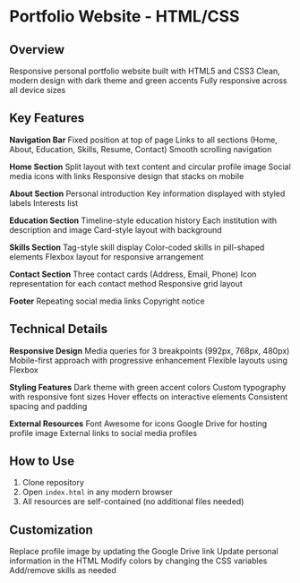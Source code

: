 # Portfolio Website - HTML/CSS

## Overview
Responsive personal portfolio website built with HTML5 and CSS3
Clean, modern design with dark theme and green accents
Fully responsive across all device sizes

## Key Features
**Navigation Bar**
Fixed position at top of page
Links to all sections (Home, About, Education, Skills, Resume, Contact)
Smooth scrolling navigation

**Home Section**
Split layout with text content and circular profile image
Social media icons with links
Responsive design that stacks on mobile

**About Section**
Personal introduction
Key information displayed with styled labels
Interests list

**Education Section**
Timeline-style education history
Each institution with description and image
Card-style layout with background

**Skills Section**
Tag-style skill display
Color-coded skills in pill-shaped elements
Flexbox layout for responsive arrangement

**Contact Section**
Three contact cards (Address, Email, Phone)
Icon representation for each contact method
Responsive grid layout

**Footer**
Repeating social media links
Copyright notice

## Technical Details
**Responsive Design**
Media queries for 3 breakpoints (992px, 768px, 480px)
Mobile-first approach with progressive enhancement
Flexible layouts using Flexbox

**Styling Features**
Dark theme with green accent colors
Custom typography with responsive font sizes
Hover effects on interactive elements
Consistent spacing and padding

**External Resources**
Font Awesome for icons
Google Drive for hosting profile image
External links to social media profiles

## How to Use
1. Clone repository
2. Open `index.html` in any modern browser
3. All resources are self-contained (no additional files needed)

## Customization
Replace profile image by updating the Google Drive link
Update personal information in the HTML
Modify colors by changing the CSS variables
Add/remove skills as needed
